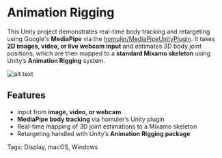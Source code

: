 # Animation Rigging

This Unity project demonstrates real-time body tracking and retargeting using Google's **MediaPipe** via the [homuler/MediaPipeUnityPlugin](https://github.com/homuler/MediaPipeUnityPlugin).
It takes **2D images, video, or live webcam input** and estimates 3D body joint positions, which are then mapped to a **standard Mixamo skeleton** using Unity’s **Animation Rigging** system.

![alt text](AnimationRiggingDemo.gif "Animation Rigging Demo")

## Features

* Input from **image, video, or webcam**
* **MediaPipe body tracking** via homuler’s Unity plugin
* Real-time mapping of 3D joint estimations to a Mixamo skeleton
* Retargeting handled with Unity’s **Animation Rigging package**

Tags: Display, macOS, Windows
